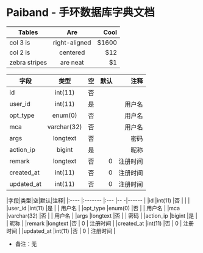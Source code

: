 # Paiband - 手环数据库字典文档
| Tables        | Are           | Cool  |
| ------------- |:-------------:| -----:|
| col 3 is      | right-aligned | $1600 |
| col 2 is      | centered      |   $12 |
| zebra stripes | are neat      |    $1 |

| 字段          | 类型           | 空  | 默认  | 注释  |
| ------------- |:-------------:| -----:|-----:|-----:|
|id      |int(11)     |否   |    |             |
|user_id |int(11) |是   |    |   用户名    |
|opt_type |enum(0) |否   |    |   用户名    |
|mca |varchar(32) |否   |    |   用户名    |
|args |longtext |否   |    |   密码      |
|action_ip     |bigint |是   |    |    昵称     |
|remark |longtext     |否   | 0  |   注册时间  |
|created_at |int(11)     |否   | 0  |   注册时间  |
|updated_at |int(11)     |否   | 0  |   注册时间  |


|字段|类型|空|默认|注释|
|:----    |:-------    |:--- |-- -|------      |
|id      |int(11)     |否   |    |             |
|user_id |int(11) |是   |    |   用户名    |
|opt_type |enum(0) |否   |    |   用户名    |
|mca |varchar(32) |否   |    |   用户名    |
|args |longtext |否   |    |   密码      |
|action_ip     |bigint |是   |    |    昵称     |
|remark |longtext     |否   | 0  |   注册时间  |
|created_at |int(11)     |否   | 0  |   注册时间  |
|updated_at |int(11)     |否   | 0  |   注册时间  |
- 备注：无